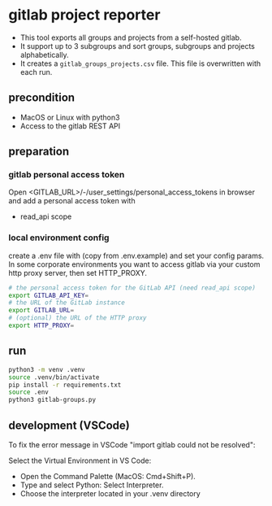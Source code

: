 # gitlab project reporter

- This tool exports all groups and projects from a self-hosted gitlab.
- It support up to 3 subgroups and sort groups, subgroups and projects alphabetically.
- It creates a `gitlab_groups_projects.csv` file. This file is overwritten with each run.

## precondition

- MacOS or Linux with python3
- Access to the gitlab REST API

## preparation

### gitlab personal access token

Open <GITLAB_URL>/-/user_settings/personal_access_tokens in browser and add a personal access token with

- read_api scope

### local environment config

create a .env file with (copy from .env.example) and set your config params.
In some corporate environments you want to access gitlab via your custom http proxy server, then set HTTP_PROXY.

```sh
# the personal access token for the GitLab API (need read_api scope)
export GITLAB_API_KEY=
# the URL of the GitLab instance
export GITLAB_URL=
# (optional) the URL of the HTTP proxy
export HTTP_PROXY=
```

## run

```sh
python3 -m venv .venv
source .venv/bin/activate
pip install -r requirements.txt
source .env
python3 gitlab-groups.py
```

## development (VSCode)

To fix the error message in VSCode "import gitlab could not be resolved":

Select the Virtual Environment in VS Code:

- Open the Command Palette (MacOS: Cmd+Shift+P).
- Type and select Python: Select Interpreter.
- Choose the interpreter located in your .venv directory
